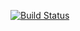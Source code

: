 [![Build Status](https://ci.appveyor.com/project/status/github/shandrr/testt)](https://ci.appveyor.com/project/status/github/shandrr/testt)
